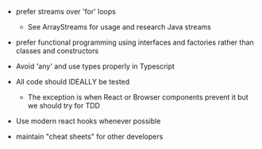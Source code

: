 - prefer streams over 'for' loops
    - See ArrayStreams for usage and research Java streams

- prefer functional programming using interfaces and factories rather than
  classes and constructors

- Avoid 'any' and use types properly in Typescript

- All code should IDEALLY be tested
    - The exception is when React or Browser components prevent it but we should
      try for TDD 

- Use modern react hooks whenever possible

- maintain "cheat sheets" for other developers 
